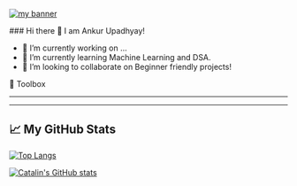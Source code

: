 <p align=”center”>
  
<a href="https://www.linkedin.com/in/ankur-upadhyay-a82b02135/" target="_blank" rel="noreferrer"><img src="https://user-images.githubusercontent.com/73516124/147856406-a74687d5-eb1f-4f38-bbfe-1d77198115b8.png" alt="my banner"></a>
</p>
### Hi there 👋 I am Ankur Upadhyay!

- 🔭 I’m currently working on ...
- 🌱 I’m currently learning Machine Learning and DSA.
- 👯 I’m looking to collaborate on Beginner friendly projects!

🧰 Toolbox



---

---

## &#x1f4c8; My GitHub Stats

[![Top Langs](https://github-readme-stats.vercel.app/api/top-langs/?username=ankurup3&hide=java,html,css&theme=radical)](https://github.com/anuraghazra/github-readme-stats)

[![Catalin's GitHub stats](https://github-readme-stats.vercel.app/api?username=ankurup3&theme=radical)](https://github.com/anuraghazra/github-readme-stats)


<!--
**ankurup3/ankurup3** is a ✨ _special_ ✨ repository because its `README.md` (this file) appears on your GitHub profile.

Here are some ideas to get you started:

- 🔭 I’m currently working on ...
- 🌱 I’m currently learning ...
- 👯 I’m looking to collaborate on ...
- 🤔 I’m looking for help with ...
- 💬 Ask me about ...
- 📫 How to reach me: ...
- 😄 Pronouns: ...
- ⚡ Fun fact: ...
-->
